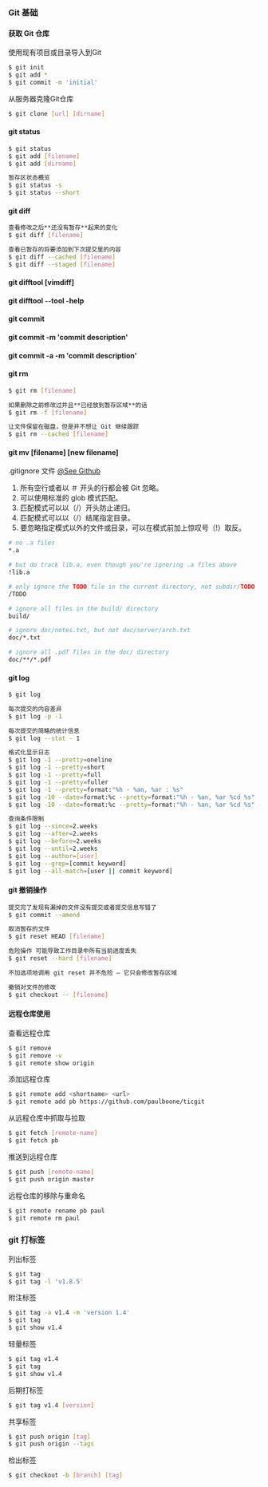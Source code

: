 ### Git 基础

#### 获取 Git 仓库

使用现有项目或目录导入到Git

```bash
$ git init
$ git add *
$ git commit -m 'initial'
```
从服务器克隆Git仓库

```bash
$ git clone [url] [dirname]
```

#### git status

```bash
$ git status
$ git add [filename]
$ git add [dirname]

暂存区状态概览
$ git status -s
$ git status --short
```

#### git diff

````bash
查看修改之后**还没有暂存**起来的变化
$ git diff [filename]

查看已暂存的将要添加到下次提交里的内容
$ git diff --cached [filename]
$ git diff --staged [filename]
````

#### git difftool [vimdiff]
#### git difftool --tool -help

#### git commit
#### git commit -m 'commit description'
#### git commit -a -m 'commit description'

#### git rm

```bash
$ git rm [filename]

如果删除之前修改过并且**已经放到暂存区域**的话
$ git rm -f [filename]

让文件保留在磁盘，但是并不想让 Git 继续跟踪
$ git rm --cached [filename]
```

#### git mv [filename] [new filename]

.gitignore 文件 [@See Github](https://github.com/github/gitignore)

1. 所有空行或者以 ＃ 开头的行都会被 Git 忽略。
2. 可以使用标准的 glob 模式匹配。
3. 匹配模式可以以（/）开头防止递归。
4. 匹配模式可以以（/）结尾指定目录。
5. 要忽略指定模式以外的文件或目录，可以在模式前加上惊叹号（!）取反。

```bash
# no .a files
*.a

# but do track lib.a, even though you're ignoring .a files above
!lib.a

# only ignore the TODO file in the current directory, not subdir/TODO
/TODO

# ignore all files in the build/ directory
build/

# ignore doc/notes.txt, but not doc/server/arch.txt
doc/*.txt

# ignore all .pdf files in the doc/ directory
doc/**/*.pdf
```

#### git log

```bash
$ git log

每次提交的内容差异
$ git log -p -1

每次提交的简略的统计信息
$ git log --stat - 1

格式化显示日志
$ git log -1 --pretty=oneline
$ git log -1 --pretty=short
$ git log -1 --pretty=full
$ git log -1 --pretty=fuller
$ git log -1 --pretty=format:"%h - %an, %ar : %s"
$ git log -10 --date=format:%c --pretty=format:"%h - %an, %ar %cd %s"
$ git log -10 --date=format:%c --pretty=format:"%h - %an, %ar %cd %s" --graph

查询条件限制
$ git log --since=2.weeks
$ git log --after=2.weeks
$ git log --before=2.weeks
$ git log --until=2.weeks
$ git log --author=[user]
$ git log --grep=[commit keyword]
$ git log --all-match=[user || commit keyword]
```

#### git 撤销操作

```bash
提交完了发现有漏掉的文件没有提交或者提交信息写错了
$ git commit --amend
```
```bash
取消暂存的文件
$ git reset HEAD [filename]

危险操作 可能导致工作目录中所有当前进度丢失
$ git reset --hard [filename]

不加选项地调用 git reset 并不危险 — 它只会修改暂存区域
```
```bash
撤销对文件的修改
$ git checkout -- [filename]
```

#### 远程仓库使用

查看远程仓库
```bash
$ git remove
$ git remove -v
$ git remote show origin
```

添加远程仓库
```bash
$ git remote add <shortname> <url>
$ git remote add pb https://github.com/paulboone/ticgit
```

从远程仓库中抓取与拉取
```bash
$ git fetch [remote-name]
$ git fetch pb
```

推送到远程仓库
```bash
$ git push [remote-name]
$ git push origin master
```

远程仓库的移除与重命名
```bash
$ git remote rename pb paul
$ git remote rm paul
```

### git 打标签

列出标签
```bash
$ git tag
$ git tag -l 'v1.8.5'
```

附注标签
```bash
$ git tag -a v1.4 -m 'version 1.4'
$ git tag
$ git show v1.4
```

轻量标签
```bash
$ git tag v1.4
$ git tag
$ git show v1.4
```

后期打标签
```bash
$ git tag v1.4 [version]
```

共享标签
```bash
$ git push origin [tag]
$ git push origin --tags
```

检出标签
```bash
$ git checkout -b [branch] [tag]
```